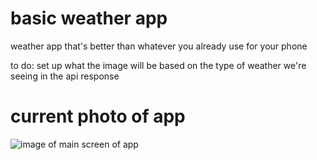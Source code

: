 # basic weather app

weather app that's better than whatever you already use for your phone

to do:
set up what the image will be based on the type of weather we're seeing in the
api response

# current photo of app

![image of main screen of app](https://github.com/poxford3/weatherApp/blob/master/currentImage.png?raw=true)
